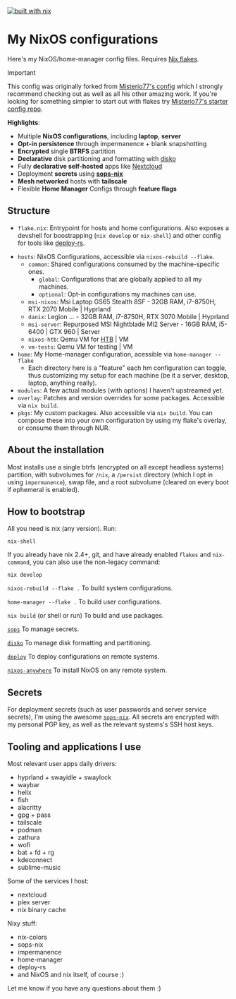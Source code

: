 [![built with nix](https://img.shields.io/static/v1?logo=nixos&logoColor=white&label=&message=Built%20with%20Nix&color=41439a)](https://builtwithnix.org)

# My NixOS configurations

Here's my NixOS/home-manager config files. Requires [Nix flakes](https://nixos.wiki/wiki/Flakes).

> [!IMPORTANT]  
> This config was originally forked from [Misterio77's config](https://github.com/Misterio77/nix-config) which I strongly recommend checking out as well as all his other amazing work.
> If you're looking for something simpler to start out with flakes try [Misterio77's starter config repo](https://github.com/Misterio77/nix-starter-config).

**Highlights**:

- Multiple **NixOS configurations**, including **laptop**, **server**
- **Opt-in persistence** through impermanence + blank snapshotting
- **Encrypted** single **BTRFS** partition
- **Declarative** disk partitioning and formatting with [disko]
- Fully **declarative self-hosted** apps like [Nextcloud](https://nextcloud.com)
- Deployment **secrets** using [**sops-nix**][sops]
- **Mesh networked** hosts with **tailscale**
- Flexible **Home Manager** Configs through **feature flags**

## Structure

- `flake.nix`: Entrypoint for hosts and home configurations. Also exposes a
  devshell for boostrapping (`nix develop` or `nix-shell`) and other config for tools like [deploy-rs].
<!-- - `lib`: A few lib functions for making my flake cleaner -->
- `hosts`: NixOS Configurations, accessible via `nixos-rebuild --flake`.
  - `common`: Shared configurations consumed by the machine-specific ones.
    - `global`: Configurations that are globally applied to all my machines.
    - `optional`: Opt-in configurations my machines can use.
  - `msi-nixos`: Msi Laptop GS65 Stealth 8SF - 32GB RAM, i7-8750H, RTX 2070 Mobile | Hyprland
  - `danix`: Legion ... - 32GB RAM, i7-8750H, RTX 3070 Mobile | Hyprland
  - `msi-server`: Repurposed MSI Nightblade MI2 Server - 16GB RAM, i5-6400 | GTX 960 | Server
  - `nixos-htb`: Qemu VM for [HTB](https://www.hackthebox.com/) | VM
  - `vm-tests`: Qemu VM for testing | VM
- `home`: My Home-manager configuration, acessible via `home-manager --flake`
    - Each directory here is a "feature" each hm configuration can toggle, thus
      customizing my setup for each machine (be it a server, desktop, laptop,
      anything really).
- `modules`: A few actual modules (with options) I haven't upstreamed yet.
- `overlay`: Patches and version overrides for some packages. Accessible via
  `nix build`.
- `pkgs`: My custom packages. Also accessible via `nix build`. You can compose
  these into your own configuration by using my flake's overlay, or consume them through NUR.

## About the installation

Most installs use a single btrfs (encrypted on all except headless systems)
partition, with subvolumes for `/nix`, a `/persist` directory (which I opt in
using `impermanence`), swap file, and a root subvolume (cleared on every boot if ephemeral is enabled).

<!-- Home-manager is used in a standalone way, and because of opt-in persistence is
activated on every boot with `loginShellInit`. -->

## How to bootstrap

All you need is nix (any version). Run:
```
nix-shell
```

If you already have nix 2.4+, git, and have already enabled `flakes` and
`nix-command`, you can also use the non-legacy command:
```
nix develop
```

`nixos-rebuild --flake .` To build system configurations.

`home-manager --flake .` To build user configurations.

`nix build` (or shell or run) To build and use packages.

[`sops`][sops] To manage secrets.

[`disko`][disko] To manage disk formatting and partitioning.

[`deploy`][deploy-rs] To deploy configurations on remote systems.

[`nixos-anywhere`][nixos-anywhere] To install NixOS on any remote system.


## Secrets

For deployment secrets (such as user passwords and server service secrets), I'm
using the awesome [`sops-nix`][sops]. All secrets
are encrypted with my personal PGP key, as well as the
relevant systems's SSH host keys.

<!-- On my desktop and laptop, I use `pass` for managing passwords, which are
encrypted using (you bet) my PGP key. This same key is also used for mail
signing, as well as for SSH'ing around. -->

## Tooling and applications I use

Most relevant user apps daily drivers:

- hyprland + swayidle + swaylock
- waybar
- helix
- fish
- alacritty
- gpg + pass
- tailscale
- podman
- zathura
- wofi
- bat + fd + rg
- kdeconnect
- sublime-music

Some of the services I host:

- nextcloud
- plex server
- nix binary cache
<!-- - hydra -->
<!-- - navidrome -->
<!-- - deluge -->
<!-- - prometheus -->
<!-- - websites (such as https://m7.rs) -->
<!-- - minecraft -->
<!-- - headscale -->

Nixy stuff:

- nix-colors
- sops-nix
- impermanence
- home-manager
- deploy-rs
- and NixOS and nix itself, of course :)

Let me know if you have any questions about them :)

[sops]: https://github.com/Mic92/sops-nix
[disko]: https://github.com/nix-community/disko
[deploy-rs]: https://github.com/serokell/deploy-rs
[nixos-anywhere]: https://github.com/nix-community/nixos-anywhere
